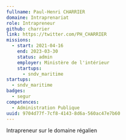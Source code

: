 ```yaml
---
fullname: Paul-Henri CHARRIER
domaine: Intraprenariat
role: Intrapreneur
github: charrier
link: https://twitter.com/PH_CHARRIER
missions:
  - start: 2021-04-16
    end: 2023-03-30
    status: admin
    employer: Ministère de l'intérieur
    startups:
      - sndv_maritime
startups:
  - sndv_maritime
badges:
  - segur
competences:
  - Administration Publique
uuid: 9704d77f-7cf8-4143-8d6a-560ac47e7b60
---
```

Intrapreneur sur le domaine régalien